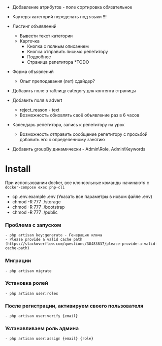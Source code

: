 - Добавление атрибутов - поле сортировка обязательное

- Каутеры категорий переделать под языки !!!

- Листинг объявлений
    - Вывести текст категории
    - Карточка
        - Кнопка с полным описанием
        - Кнопка отправить письмо репетитору
        - Подробнее
        - Страница репетитора *TODO

- Форма объявлений
    - Опыт преподавания (лет) сдайдер?

- Добавить поле в таблицу category для контента страницы

- Добавить поля в advert
    - reject_reason - text
    - Возможность обновлять своё объявление раз в 6 часов
    
- Календарь репетитора, запись к репетитору на урок
    - Возможность отправить сообщение репетитору 
    с просьбой добавить его к определенному занятию
    
- Добавить groupBy динамически - Admin\Role, Admin\Keywords
    
# Install

При использовании docker, все клонсольные команды начинаютя с `docker-compose exec php-cli`

- cp .env.example .env (Указать все параметры в новом файле .env)
- chmod -R 777 ./storage
- chmod -R 777 ./bootstrap
- chmod -R 777 ./public

### Проблема с запуском
    - php artisan key:generate - Генерация ключа
    - Please provide a valid cache path (https://stackoverflow.com/questions/38483837/please-provide-a-valid-cache-path)
    
### Миграции
    - php artisan migrate

### Установка ролей
    - php artisan user:roles
    
### После регистрации, активируем своего пользователя
    - php artisan user:verify {email}
    
### Устанавливаем роль админа
    - php artisan user:assign {email} {role}